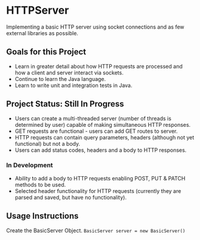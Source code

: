 # HTTPServer
Implementing a basic HTTP server using socket connections and as few external libraries as possible.

## Goals for this Project
- Learn in greater detail about how HTTP requests are processed and how a client and server interact via sockets.
- Continue to learn the Java language.
- Learn to write unit and integration tests in Java.

## Project Status: Still In Progress
- Users can create a multi-threaded server (number of threads is determined by user) capable of making simultaneous HTTP responses.
- GET requests are functional - users can add GET routes to server.
- HTTP requests can contain query parameters, headers (although not yet functional) but not a body.
- Users can add status codes, headers and a body to HTTP responses.

### In Development
- Ability to add a body to HTTP requests enabling POST, PUT & PATCH methods to be used.
- Selected header functionality for HTTP requests (currently they are parsed and saved, but have no functionality).

## Usage Instructions
Create the BasicServer Object.
`BasicServer server = new BasicServer()`
